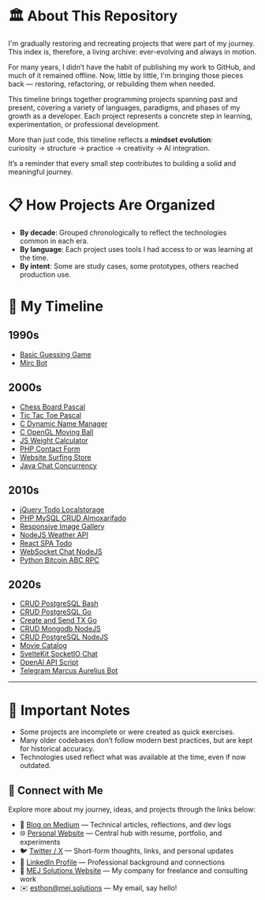 # 🏛️ About This Repository

I'm gradually restoring and recreating projects that were part of my journey. This index is, therefore, a living archive: ever-evolving and always in motion.

For many years, I didn’t have the habit of publishing my work to GitHub, and much of it remained offline. Now, little by little, I'm bringing those pieces back — restoring, refactoring, or rebuilding them when needed.

This timeline brings together programming projects spanning past and present, covering a variety of languages, paradigms, and phases of my growth as a developer. Each project represents a concrete step in learning, experimentation, or professional development.

More than just code, this timeline reflects a **mindset evolution**:  
curiosity → structure → practice → creativity → AI integration.

It’s a reminder that every small step contributes to building a solid and meaningful journey.

# 📋 How Projects Are Organized

- **By decade**: Grouped chronologically to reflect the technologies common in each era.  
- **By language**: Each project uses tools I had access to or was learning at the time.  
- **By intent**: Some are study cases, some prototypes, others reached production use.

# 🧭 My Timeline

## 1990s
- [Basic Guessing Game](https://github.com/esthonjr/1994-basic-guessing-game)
- [Mirc Bot](https://github.com/esthonjr/1999-mirc-bot)

## 2000s
- [Chess Board Pascal](https://github.com/esthonjr/2002-chess-board-pascal)
- [Tic Tac Toe Pascal](https://github.com/esthonjr/2002-tic-tac-toe-pascal)
- [C Dynamic Name Manager](https://github.com/esthonjr/2003-c-dynamic-name-manager)
- [C OpenGL Moving Ball](https://github.com/esthonjr/2004-c-opengl-moving-ball)
- [JS Weight Calculator](https://github.com/esthonjr/2007-js-weight-calculator)
- [PHP Contact Form](https://github.com/esthonjr/2008-php-contact-form)
- [Website Surfing Store](https://github.com/esthonjr/2009-website-loja-de-surf)
- [Java Chat Concurrency](https://github.com/esthonjr/2009-java-chat-concurrency)

## 2010s
- [jQuery Todo Localstorage](https://github.com/esthonjr/2012-jquery-todo-localstorage)
- [PHP MySQL CRUD Almoxarifado](https://github.com/esthonjr/2013-php-mysql-crud-almoxarifado)
- [Responsive Image Gallery](https://github.com/esthonjr/2013-responsive-image-gallery)
- [NodeJS Weather API](https://github.com/esthonjr/2015-nodejs-weather-api)
- [React SPA Todo](https://github.com/esthonjr/2015-react-spa-todo)
- [WebSocket Chat NodeJS](https://github.com/esthonjr/2015-websocket-chat-nodejs)
- [Python Bitcoin ABC RPC](https://github.com/esthonjr/2018-python-bitcoin-abc-rpc)

## 2020s
- [CRUD PostgreSQL Bash](https://github.com/esthonjr/crud-postgresql-bash) 
- [CRUD PostgreSQL Go](https://github.com/esthonjr/crud-postgresql-golang) 
- [Create and Send TX Go](https://github.com/esthonjr/create-and-send-tx-go) 
- [CRUD Mongodb NodeJS](https://github.com/esthonjr/crud-mongodb-nodejs) 
- [CRUD PostgreSQL NodeJS](https://github.com/esthonjr/crud-postgresql-nodejs) 
- [Movie Catalog](https://github.com/esthonjr/movie-catalog) 
- [SvelteKit SocketIO Chat](https://github.com/esthonjr/sveltekit-socketio-chat) 
- [OpenAI API Script](https://github.com/esthonjr/openai-api-script)
- [Telegram Marcus Aurelius Bot](https://github.com/esthonjr/telegram-marcus-aurelius-bot)

---

# 🚧 Important Notes

- Some projects are incomplete or were created as quick exercises.  
- Many older codebases don’t follow modern best practices, but are kept for historical accuracy.  
- Technologies used reflect what was available at the time, even if now outdated.

## 📢 Connect with Me

Explore more about my journey, ideas, and projects through the links below:

* 🧠 [Blog on Medium](https://medium.com/@esthon) — Technical articles, reflections, and dev logs
* 🌐 [Personal Website](https://esthon.com) — Central hub with resume, portfolio, and experiments
* 🐦 [Twitter / X](https://twitter.com/esthonjr) — Short-form thoughts, links, and personal updates
* 💼 [LinkedIn Profile](https://www.linkedin.com/in/esthon/) — Professional background and connections
* 🏢 [MEJ Solutions Website](https://mej.solutions/) — My company for freelance and consulting work
* ✉️ [esthon@mej.solutions](mailto:esthon@mej.solutions) — My email, say hello!
